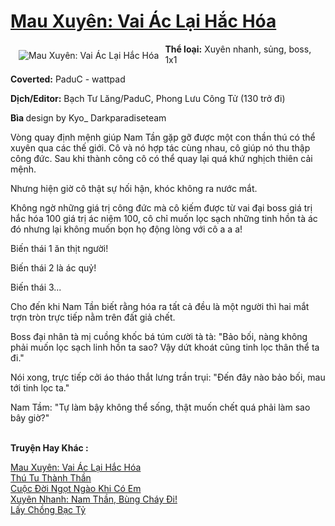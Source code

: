 <a href="https://utruyen.com/truyen/mau-xuyen-vai-ac-lai-hac-hoa/17441/" title="Mau Xuyên: Vai Ác Lại Hắc Hóa"><h1>Mau Xuyên: Vai Ác Lại Hắc Hóa</h1></a><div style="display:table"><img align="right" style="float: left; padding: 10px;" src="https://utruyen.com/images/story/200x260/mau-xuyen-vai-ac-lai-hac-hoa.jpg" alt="Mau Xuyên: Vai Ác Lại Hắc Hóa"><b>Thể loại:</b> Xuyên nhanh, sủng, boss, 1x1<p></p><b>Coverted:</b> PaduC - wattpad<p></p><b>Dịch/Editor:</b> Bạch Tư Lăng/PaduC, Phong Lưu Công Tử (130 trở đi)<p></p><b>Bìa </b>design by Kyo_ Darkparadiseteam<p></p>Vòng quay định mệnh giúp Nam Tần gặp gỡ được một con thần thú có thể xuyên qua các thế giới. Cô và nó hợp tác cùng nhau, cô giúp nó thu thập công đức. Sau khi thành công cô có thể quay lại quá khứ nghịch thiên cải mệnh.<p></p>Nhưng hiện giờ cô thật sự hối hận, khóc không ra nước mắt.<p></p>Không ngờ những giá trị công đức mà cô kiếm được từ vai đại boss giá trị hắc hóa 100 giá trị ác niệm 100, cô chỉ muốn lọc sạch những tinh hồn tà ác đó nhưng lại không muốn bọn họ động lòng với cô a a a!<p></p>Biến thái 1 ăn thịt người!<p></p>Biến thái 2 là ác quỷ!<p></p>Biến thái 3...<p></p>Cho đến khi Nam Tần biết rằng hóa ra tất cả đều là một người thì hai mắt trợn tròn trực tiếp nằm trên đất giả chết.<p></p>Boss đại nhân tà mị cuồng khốc bá túm cười tà tà: "Bảo bối, nàng không phải muốn lọc sạch linh hồn ta sao? Vậy dứt khoát cũng tinh lọc thân thể ta đi."<p></p>Nói xong, trực tiếp cởi áo tháo thắt lưng trần trụi: "Đến đây nào bảo bối, mau tới tinh lọc ta."<p></p>Nam Tầm: "Tự làm bậy không thể sống, thật muốn chết quá phải làm sao bây giờ?"</div><p><br><b>Truyện Hay Khác :</b></p><a href="https://utruyen.com/truyen/mau-xuyen-vai-ac-lai-hac-hoa/17441/" alt="Mau Xuyên: Vai Ác Lại Hắc Hóa">Mau Xuyên: Vai Ác Lại Hắc Hóa</a><br/><a href="https://utruyen.com/truyen/thu-tu-thanh-than/17558/" alt="Thú Tu Thành Thần">Thú Tu Thành Thần</a><br/><a href="https://github.com/quanluxury/ngontinh_top100/tree/master/truyenhay/19199" alt="Cuộc Đời Ngọt Ngào Khi Có Em">Cuộc Đời Ngọt Ngào Khi Có Em</a><br/><a href="https://github.com/quanluxury/ngontinh_top100/tree/master/truyenhay/17066" alt="Xuyên Nhanh: Nam Thần, Bùng Cháy Đi!">Xuyên Nhanh: Nam Thần, Bùng Cháy Đi!</a><br/><a href="https://maps.google.kr/url?q=https%3A%2F%2Futruyen.com%2Ftruyen%2Flay-chong-bac-ty%2F19139%2F" alt="Lấy Chồng Bạc Tỷ">Lấy Chồng Bạc Tỷ</a><br/>